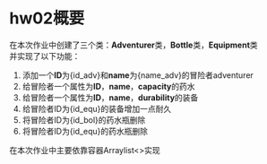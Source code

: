 # hw02概要
在本次作业中创建了三个类：**Adventurer**类，**Bottle**类，**Equipment**类  
并实现了以下功能：  
1. 添加一个**ID**为{id_adv}和**name**为{name_adv}的冒险者adventurer
2. 给冒险者一个属性为**ID**，**name**，**capacity**的药水
3. 给冒险者一个属性为**ID**，**name**，**durability**的装备
4. 给冒险者ID为{id_equ}的装备增加一点耐久
5. 将冒险者ID为{id_bol}的药水瓶删除
6. 将冒险者ID为{id_equ}的药水瓶删除

在本次作业中主要依靠容器Arraylist<>实现
